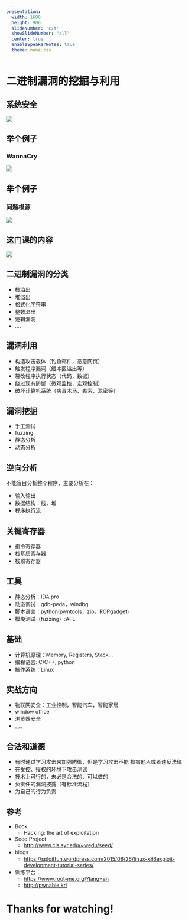 ```yaml
---
presentation:
  width: 1600
  height: 900
  slideNumber: 'c/t'
  showSlideNumber: "all"
  center: true
  enableSpeakerNotes: true
  theme: none.css
---
```


<!-- slide data-notes="" -->
# 二进制漏洞的挖掘与利用

<!-- slide data-notes="" -->
## 系统安全
![](attach/syssec.png)

<!-- slide data-notes="" -->
## 举个例子
### WannaCry
![](attach/wannacry.png)

<!-- slide data-notes="" -->
## 举个例子
### 问题根源
![](attach/wannacry2.png)
<!-- slide data-notes="" -->
## 这门课的内容
![](attach/th.png)
<!-- slide data-notes="" -->
## 二进制漏洞的分类
- 栈溢出
- 堆溢出
- 格式化字符串
- 整数溢出
- 逻辑漏洞
- ....
<!-- slide data-notes="" -->
## 漏洞利用
- 构造攻击载体（钓鱼邮件，恶意网页）
- 触发程序漏洞（缓冲区溢出等）
- 篡改程序执行状态（代码，数据）
- 绕过现有防御（微观监控，宏观控制）
- 破坏计算机系统（病毒木马、勒索、泄密等）
<!-- slide data-notes="" -->
## 漏洞挖掘
- 手工测试
- fuzzing
- 静态分析
- 动态分析
<!-- slide data-notes="" -->
## 逆向分析
不能盲目分析整个程序，主要分析在：
- 输入输出
- 数据结构：栈，堆
- 程序执行流
<!-- slide data-notes="" -->
## 关键寄存器
- 指令寄存器
- 栈基质寄存器
- 栈顶寄存器
<!-- slide data-notes="" -->

## 工具
- 静态分析：IDA pro
- 动态调试：gdb-peda，windbg
- 脚本语言：python(pwntools，zio，ROPgadget)
- 模糊测试（fuzzing）:AFL
<!-- slide data-notes="" -->
## 基础
- 计算机原理：Memory, Registers, Stack... 
- 编程语言: C/C++, python 
- 操作系统：Linux

<!-- slide data-notes="" -->
## 实战方向
- 物联网安全：工业控制，智能汽车，智能家居
- window office
- 浏览器安全
- 。。。

<!-- slide data-notes="" -->
## 合法和道德
- 有时通过学习攻击来加强防御，但是学习攻击不能 损害他人或者违反法律 
- 在受控、授权的环境下攻击测试 
- 技术上可行的，未必是合法的、可以做的 
- 负责任的漏洞披露（有标准流程） 
- 为自己的行为负责
<!-- slide data-notes="" -->
## 参考
- Book 
    - Hacking: the art of exploitation
- Seed Project 
    - http://www.cis.syr.edu/~wedu/seed/
- blogs： 
    -  https://sploitfun.wordpress.com/2015/06/26/linux-x86exploit-development-tutorial-series/
- 训练平台： 
    - https://www.root-me.org/?lang=en
    - http://pwnable.kr/

<!-- slide class="middle"-->

# Thanks for watching!